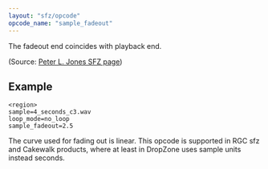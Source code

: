 ```yaml
---
layout: "sfz/opcode"
opcode_name: "sample_fadeout"
---
```

The fadeout end coincides with playback end.

(Source: [Peter L. Jones SFZ page](http://www.drealm.info/sfz/plj-sfz.xhtml))

## Example

```
<region>
sample=4_seconds_c3.wav
loop_mode=no_loop
sample_fadeout=2.5
```

The curve used for fading out is linear.
This opcode is supported in RGC sfz and Cakewalk products, where at least in
DropZone uses sample units instead seconds.

